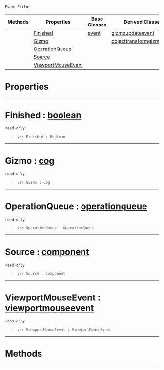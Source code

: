  `Event` `Editor`



|Methods|Properties|Base Classes|Derived Classes|
|---|---|---|---|
| |[ Finished](https://github.com/PlasmaEngine/PlasmaDocs/tree/master/docs/C%2B%2B/code_reference/class_reference/gizmoevent.markdown#finished-plasma-engine-doc)|[event](https://github.com/PlasmaEngine/PlasmaDocs/tree/master/docs/C%2B%2B/code_reference/class_reference/event.markdown)|[gizmoupdateevent](https://github.com/PlasmaEngine/PlasmaDocs/tree/master/docs/C%2B%2B/code_reference/class_reference/gizmoupdateevent.markdown)|
| |[ Gizmo](https://github.com/PlasmaEngine/PlasmaDocs/tree/master/docs/C%2B%2B/code_reference/class_reference/gizmoevent.markdown#gizmo-plasma-engine-docume)| |[objecttransformgizmoevent](https://github.com/PlasmaEngine/PlasmaDocs/tree/master/docs/C%2B%2B/code_reference/class_reference/objecttransformgizmoevent.markdown)|
| |[ OperationQueue](https://github.com/PlasmaEngine/PlasmaDocs/tree/master/docs/C%2B%2B/code_reference/class_reference/gizmoevent.markdown#operationqueue-plasma-engi)| | |
| |[ Source](https://github.com/PlasmaEngine/PlasmaDocs/tree/master/docs/C%2B%2B/code_reference/class_reference/gizmoevent.markdown#source-plasma-engine-docum)| | |
| |[ ViewportMouseEvent](https://github.com/PlasmaEngine/PlasmaDocs/tree/master/docs/C%2B%2B/code_reference/class_reference/gizmoevent.markdown#viewportmouseevent-plasma)| | |


 #  Properties


---  
 #  Finished : [boolean](https://github.com/PlasmaEngine/PlasmaDocs/tree/master/docs/C%2B%2B/code_reference/lightning_base_types/boolean.markdown)

 `read-only`

> 
> ``` lang=cpp, name=Lightning
> var Finished : Boolean


---  
 #  Gizmo : [cog](https://github.com/PlasmaEngine/PlasmaDocs/tree/master/docs/C%2B%2B/code_reference/class_reference/cog.markdown)

 `read-only`

> 
> ``` lang=cpp, name=Lightning
> var Gizmo : Cog


---  
 #  OperationQueue : [operationqueue](https://github.com/PlasmaEngine/PlasmaDocs/tree/master/docs/C%2B%2B/code_reference/class_reference/operationqueue.markdown)

 `read-only`

> 
> ``` lang=cpp, name=Lightning
> var OperationQueue : OperationQueue


---  
 #  Source : [component](https://github.com/PlasmaEngine/PlasmaDocs/tree/master/docs/C%2B%2B/code_reference/class_reference/component.markdown)

 `read-only`

> 
> ``` lang=cpp, name=Lightning
> var Source : Component


---  
 #  ViewportMouseEvent : [viewportmouseevent](https://github.com/PlasmaEngine/PlasmaDocs/tree/master/docs/C%2B%2B/code_reference/class_reference/viewportmouseevent.markdown)

 `read-only`

> 
> ``` lang=cpp, name=Lightning
> var ViewportMouseEvent : ViewportMouseEvent


---  
 #  Methods


---  
 

 